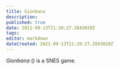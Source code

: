 ```yaml
---
title: Gionbana
description: 
published: true
date: 2021-09-13T21:20:27.2843020Z 
tags: 
editor: markdown
dateCreated: 2021-09-13T21:20:27.2843020Z
---
```

_Gionbana_ (<span lang='ja'></span>) is a SNES game.

